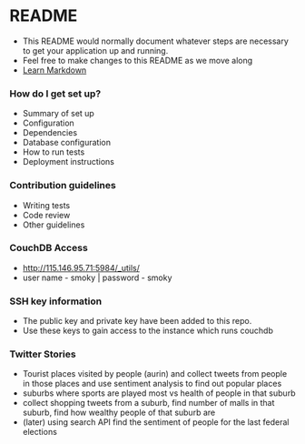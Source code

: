 # README #

* This README would normally document whatever steps are necessary to get your application up and running.
* Feel free to make changes to this README as we move along
* [Learn Markdown](https://bitbucket.org/tutorials/markdowndemo)


### How do I get set up? ###

* Summary of set up
* Configuration
* Dependencies
* Database configuration
* How to run tests
* Deployment instructions

### Contribution guidelines ###

* Writing tests
* Code review
* Other guidelines

### CouchDB Access ###
* http://115.146.95.71:5984/_utils/
* user name - smoky | password - smoky

### SSH key information ###
* The public key and private key have been added to this repo.
* Use these keys to gain access to the instance which runs couchdb

### Twitter Stories
* Tourist places visited by people (aurin) and collect tweets from people in those places and use sentiment analysis to find out popular places
* suburbs where sports are played most vs health of people in that suburb
* collect shopping tweets from a suburb, find number of malls in that suburb, find how wealthy people of that suburb are
* (later) using search API find the sentiment of people for the last federal elections